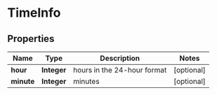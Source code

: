 # TimeInfo


## Properties

| Name | Type | Description | Notes |
|------------ | ------------- | ------------- | -------------|
**hour** | **Integer** | hours in the 24-hour format |[optional]|
**minute** | **Integer** | minutes |[optional]|